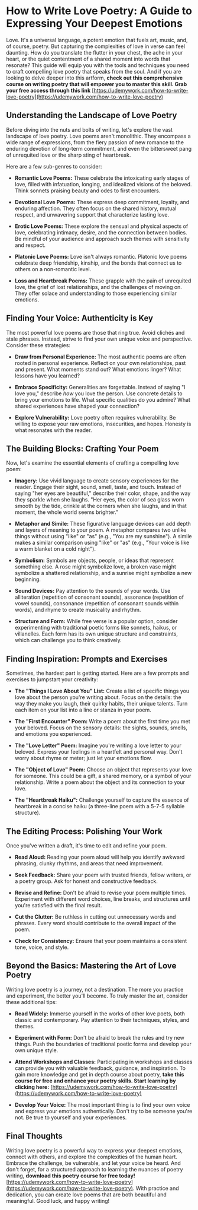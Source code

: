 # How to Write Love Poetry: A Guide to Expressing Your Deepest Emotions

Love. It's a universal language, a potent emotion that fuels art, music, and, of course, poetry. But capturing the complexities of love in verse can feel daunting. How do you translate the flutter in your chest, the ache in your heart, or the quiet contentment of a shared moment into words that resonate? This guide will equip you with the tools and techniques you need to craft compelling love poetry that speaks from the soul. And if you are looking to delve deeper into this artform, **check out this comprehensive course on writing poetry that will empower you to master this skill. Grab your free access through this link** [https://udemywork.com/how-to-write-love-poetry](https://udemywork.com/how-to-write-love-poetry)

## Understanding the Landscape of Love Poetry

Before diving into the nuts and bolts of writing, let's explore the vast landscape of love poetry. Love poems aren't monolithic. They encompass a wide range of expressions, from the fiery passion of new romance to the enduring devotion of long-term commitment, and even the bittersweet pang of unrequited love or the sharp sting of heartbreak.

Here are a few sub-genres to consider:

*   **Romantic Love Poems:** These celebrate the intoxicating early stages of love, filled with infatuation, longing, and idealized visions of the beloved. Think sonnets praising beauty and odes to first encounters.

*   **Devotional Love Poems:**  These express deep commitment, loyalty, and enduring affection. They often focus on the shared history, mutual respect, and unwavering support that characterize lasting love.

*   **Erotic Love Poems:** These explore the sensual and physical aspects of love, celebrating intimacy, desire, and the connection between bodies. Be mindful of your audience and approach such themes with sensitivity and respect.

*   **Platonic Love Poems:** Love isn't always romantic. Platonic love poems celebrate deep friendship, kinship, and the bonds that connect us to others on a non-romantic level.

*   **Loss and Heartbreak Poems:** These grapple with the pain of unrequited love, the grief of lost relationships, and the challenges of moving on. They offer solace and understanding to those experiencing similar emotions.

## Finding Your Voice: Authenticity is Key

The most powerful love poems are those that ring true. Avoid clichés and stale phrases. Instead, strive to find your own unique voice and perspective. Consider these strategies:

*   **Draw from Personal Experience:**  The most authentic poems are often rooted in personal experience. Reflect on your own relationships, past and present. What moments stand out? What emotions linger? What lessons have you learned?

*   **Embrace Specificity:** Generalities are forgettable. Instead of saying "I love you," describe *how* you love the person. Use concrete details to bring your emotions to life. What specific qualities do you admire? What shared experiences have shaped your connection?

*   **Explore Vulnerability:**  Love poetry often requires vulnerability. Be willing to expose your raw emotions, insecurities, and hopes. Honesty is what resonates with the reader.

## The Building Blocks: Crafting Your Poem

Now, let's examine the essential elements of crafting a compelling love poem:

*   **Imagery:** Use vivid language to create sensory experiences for the reader. Engage their sight, sound, smell, taste, and touch. Instead of saying "her eyes are beautiful," describe their color, shape, and the way they sparkle when she laughs. "Her eyes, the color of sea glass worn smooth by the tide, crinkle at the corners when she laughs, and in that moment, the whole world seems brighter."

*   **Metaphor and Simile:** These figurative language devices can add depth and layers of meaning to your poem.  A metaphor compares two unlike things without using "like" or "as" (e.g., "You are my sunshine"). A simile makes a similar comparison using "like" or "as" (e.g., "Your voice is like a warm blanket on a cold night").

*   **Symbolism:** Symbols are objects, people, or ideas that represent something else. A rose might symbolize love, a broken vase might symbolize a shattered relationship, and a sunrise might symbolize a new beginning.

*   **Sound Devices:** Pay attention to the sounds of your words. Use alliteration (repetition of consonant sounds), assonance (repetition of vowel sounds), consonance (repetition of consonant sounds within words), and rhyme to create musicality and rhythm.

*   **Structure and Form:** While free verse is a popular option, consider experimenting with traditional poetic forms like sonnets, haikus, or villanelles. Each form has its own unique structure and constraints, which can challenge you to think creatively.

##  Finding Inspiration: Prompts and Exercises

Sometimes, the hardest part is getting started. Here are a few prompts and exercises to jumpstart your creativity:

*   **The "Things I Love About You" List:** Create a list of specific things you love about the person you're writing about. Focus on the details: the way they make you laugh, their quirky habits, their unique talents. Turn each item on your list into a line or stanza in your poem.

*   **The "First Encounter" Poem:** Write a poem about the first time you met your beloved. Focus on the sensory details: the sights, sounds, smells, and emotions you experienced.

*   **The "Love Letter" Poem:** Imagine you're writing a love letter to your beloved. Express your feelings in a heartfelt and personal way. Don't worry about rhyme or meter; just let your emotions flow.

*   **The "Object of Love" Poem:** Choose an object that represents your love for someone. This could be a gift, a shared memory, or a symbol of your relationship. Write a poem about the object and its connection to your love.

*   **The "Heartbreak Haiku":** Challenge yourself to capture the essence of heartbreak in a concise haiku (a three-line poem with a 5-7-5 syllable structure).

##  The Editing Process: Polishing Your Work

Once you've written a draft, it's time to edit and refine your poem.

*   **Read Aloud:** Reading your poem aloud will help you identify awkward phrasing, clunky rhythms, and areas that need improvement.

*   **Seek Feedback:** Share your poem with trusted friends, fellow writers, or a poetry group. Ask for honest and constructive feedback.

*   **Revise and Refine:** Don't be afraid to revise your poem multiple times. Experiment with different word choices, line breaks, and structures until you're satisfied with the final result.

*   **Cut the Clutter:** Be ruthless in cutting out unnecessary words and phrases. Every word should contribute to the overall impact of the poem.

*   **Check for Consistency:** Ensure that your poem maintains a consistent tone, voice, and style.

##  Beyond the Basics: Mastering the Art of Love Poetry

Writing love poetry is a journey, not a destination. The more you practice and experiment, the better you'll become. To truly master the art, consider these additional tips:

*   **Read Widely:** Immerse yourself in the works of other love poets, both classic and contemporary. Pay attention to their techniques, styles, and themes.

*   **Experiment with Form:** Don't be afraid to break the rules and try new things. Push the boundaries of traditional poetic forms and develop your own unique style.

*   **Attend Workshops and Classes:** Participating in workshops and classes can provide you with valuable feedback, guidance, and inspiration. To gain more knowledge and get in depth course about poetry, **take this course for free and enhance your poetry skills. Start learning by clicking here:** [https://udemywork.com/how-to-write-love-poetry](https://udemywork.com/how-to-write-love-poetry)

*   **Develop Your Voice:**  The most important thing is to find your own voice and express your emotions authentically. Don't try to be someone you're not. Be true to yourself and your experiences.

## Final Thoughts

Writing love poetry is a powerful way to express your deepest emotions, connect with others, and explore the complexities of the human heart. Embrace the challenge, be vulnerable, and let your voice be heard. And don't forget, for a structured approach to learning the nuances of poetry writing, **download this poetry course for free today!** [https://udemywork.com/how-to-write-love-poetry](https://udemywork.com/how-to-write-love-poetry). With practice and dedication, you can create love poems that are both beautiful and meaningful. Good luck, and happy writing!

